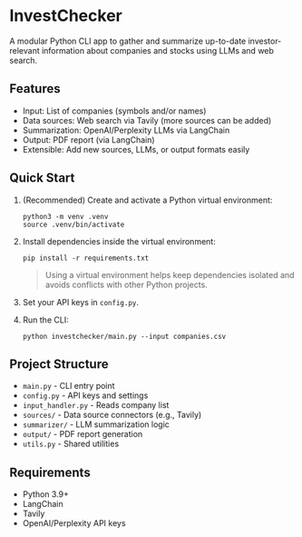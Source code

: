 # InvestChecker

A modular Python CLI app to gather and summarize up-to-date investor-relevant information about companies and stocks using LLMs and web search.

## Features

- Input: List of companies (symbols and/or names)
- Data sources: Web search via Tavily (more sources can be added)
- Summarization: OpenAI/Perplexity LLMs via LangChain
- Output: PDF report (via LangChain)
- Extensible: Add new sources, LLMs, or output formats easily

## Quick Start

1. (Recommended) Create and activate a Python virtual environment:
   ```
   python3 -m venv .venv
   source .venv/bin/activate
   ```

2. Install dependencies inside the virtual environment:
   ```
   pip install -r requirements.txt
   ```

   > Using a virtual environment helps keep dependencies isolated and avoids conflicts with other Python projects.

2. Set your API keys in `config.py`.

3. Run the CLI:
   ```
   python investchecker/main.py --input companies.csv
   ```

## Project Structure

- `main.py` - CLI entry point
- `config.py` - API keys and settings
- `input_handler.py` - Reads company list
- `sources/` - Data source connectors (e.g., Tavily)
- `summarizer/` - LLM summarization logic
- `output/` - PDF report generation
- `utils.py` - Shared utilities

## Requirements

- Python 3.9+
- LangChain
- Tavily
- OpenAI/Perplexity API keys
